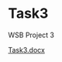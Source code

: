 # Task3
WSB Project 3

[Task3.docx](https://github.com/AndriiSkoromnyi/Task3/files/12570723/Task3.docx)

